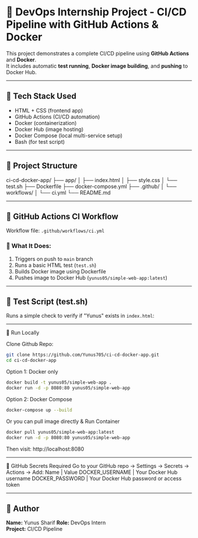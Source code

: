 # 🚀 DevOps Internship Project - CI/CD Pipeline with GitHub Actions & Docker

This project demonstrates a complete CI/CD pipeline using **GitHub Actions** and **Docker**.  
It includes automatic **test running**, **Docker image building**, and **pushing** to Docker Hub.

---

## 🧰 Tech Stack Used

- HTML + CSS (frontend app)
- GitHub Actions (CI/CD automation)
- Docker (containerization)
- Docker Hub (image hosting)
- Docker Compose (local multi-service setup)
- Bash (for test script)

---

## 📁 Project Structure

ci-cd-docker-app/ ├── app/ │ ├── index.html │ ├── style.css │ └── test.sh ├── Dockerfile ├── docker-compose.yml ├── .github/ │ └── workflows/ │ └── ci.yml └── README.md

---

## 🔧 GitHub Actions CI Workflow

Workflow file: `.github/workflows/ci.yml`

### 📌 What It Does:
1. Triggers on push to `main` branch
2. Runs a basic HTML test (`test.sh`)
3. Builds Docker image using Dockerfile
4. Pushes image to Docker Hub (`yunus05/simple-web-app:latest`)

---

## 🧪 Test Script (test.sh)

Runs a simple check to verify if "Yunus" exists in `index.html`:

---

🚀 Run Locally

Clone Github Repo:
```bash
git clone https://github.com/Yunus705/ci-cd-docker-app.git
cd ci-cd-docker-app
```

Option 1: Docker only
```bash
docker build -t yunus05/simple-web-app .
docker run -d -p 8080:80 yunus05/simple-web-app
```

Option 2: Docker Compose
```bash
docker-compose up --build
```

Or you can pull image directly & Run Container
```bash
docker pull yunus05/simple-web-app:latest
docker run -d -p 8080:80 yunus05/simple-web-app
```
Then visit: http://localhost:8080

---

🔐 GitHub Secrets Required
Go to your GitHub repo → Settings → Secrets → Actions → Add:
Name            | Value
DOCKER_USERNAME | Your Docker Hub username
DOCKER_PASSWORD | Your Docker Hub password or access token

---

## 👤 Author

**Name:** Yunus Sharif
**Role:** DevOps Intern  
**Project:** CI/CD Pipeline